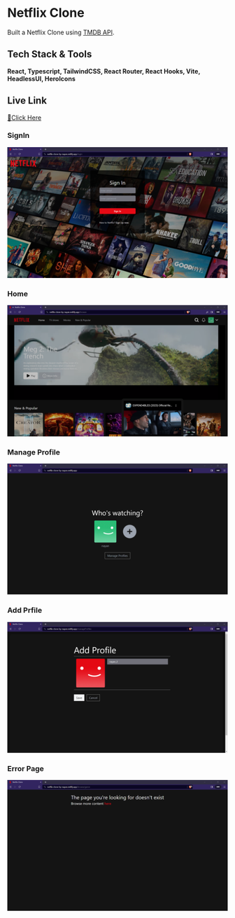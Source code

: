 # Netflix Clone

Built a Netflix Clone using [TMDB API](https://www.themoviedb.org/).

## Tech Stack & Tools

**React, Typescript, TailwindCSS, React Router, React Hooks, Vite, HeadlessUI, HeroIcons**

## Live Link

[🔗Click Here](https://netflix-clone-by-nayan.netlify.app/)

### SignIn

<img src="screenshots/SignIn.png" alt="SignIn">

### Home

<img src="screenshots/HomePage.png" alt="Home Page">

### Manage Profile

<img src="screenshots/ManageProfiles.png" alt="Manage Profile Page">

### Add Prfile

<img src="screenshots/AddProfile.png" alt="Add Profile Page">

### Error Page

<img src="screenshots/ErrorPage.png" alt="Error Page">